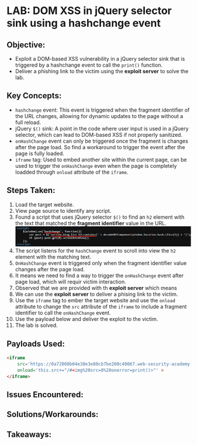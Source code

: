 # LAB: DOM XSS in jQuery selector sink using a hashchange event

## Objective:

- Exploit a DOM-based XSS vulnerability in a jQuery selector sink that is triggered by a hashchange event to call the `print()` function.
- Deliver a phishing link to the victim using the **exploit server** to solve the lab.

## Key Concepts:

- `hashchange` event: This event is triggered when the fragment identifier of the URL changes, allowing for dynamic updates to the page without a full reload.
- jQuery `$()` sink: A point in the code where user input is used in a jQuery selector, which can lead to DOM-based XSS if not properly sanitized.
- `onHashChange` event can only be triggered once the fragment is changes after the page load. So find a workaround to trigger the event after the page is fully loaded.
- `iframe` tag: Used to embed another site within the current page, can be used to trigger the `onHashChange` even when the page is completely loadded through `onload` attribute of the `iframe`.

## Steps Taken:

1. Load the target website.
2. View page source to identify any script.
3. Found a script that uses jQuery selector `$()` to find an `h2` element with the text that matched the **fragment identifier** value in the URL.
![](./Images/Script%20to%20scroll%20post%20heading%20into%20view.png)
4. The script listens for the `hashChange` event to scroll into view the `h2` element with the matching text.
5. `OnHashChange` event is triggered only when the fragment identifier value changes after the page load.
6. It means we need to find a way to trigger the `onHashChange` event after page load, which will requir victim interaction.
7. Observed that we are provided with th **exploit server** which means 
8. We can use the **exploit server** to deliver a phising link to the victim.
9. Use the `iframe` tag to ember the target website and use the `onload` attribute to change the `src` attribute of the `iframe` to include a fragment identifier to call the `onHashChange` event.
10. Use the payload below and deliver the exploit to the victim.
11. The lab is solved.
## Payloads Used:

```html
<iframe 
    src='https://0a72008b04e38e3e80cb7be200c40067.web-security-academy.net/#' 
    onload='this.src+="/#<img%20src=0%20onerror=print()>"' >
</iframe>
```

## Issues Encountered:

## Solutions/Workarounds:

## Takeaways:
